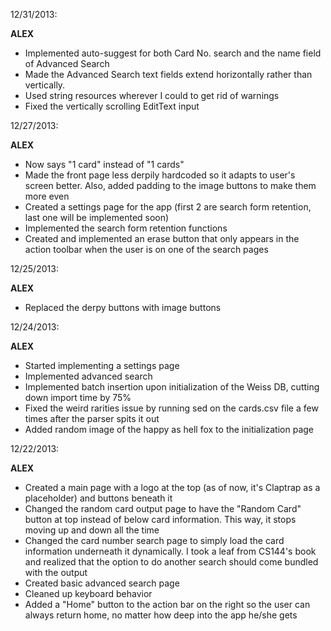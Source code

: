 12/31/2013:

<b>ALEX</b>
- Implemented auto-suggest for both Card No. search and the name field of Advanced Search
- Made the Advanced Search text fields extend horizontally rather than vertically.
- Used string resources wherever I could to get rid of warnings
- Fixed the vertically scrolling EditText input

12/27/2013:

<b>ALEX</b>
- Now says "1 card" instead of "1 cards"
- Made the front page less derpily hardcoded so it adapts to user's screen better. Also, added padding to the image buttons to make them more even
- Created a settings page for the app (first 2 are search form retention, last one will be implemented soon)
- Implemented the search form retention functions
- Created and implemented an erase button that only appears in the action toolbar when the user is on one of the search pages

12/25/2013:

<b>ALEX</b>
- Replaced the derpy buttons with image buttons

12/24/2013:

<b>ALEX</b>
- Started implementing a settings page
- Implemented advanced search
- Implemented batch insertion upon initialization of the Weiss DB, cutting down import time by 75%
- Fixed the weird rarities issue by running sed on the cards.csv file a few times after the parser spits it out
- Added random image of the happy as hell fox to the initialization page

12/22/2013:

<b>ALEX</b>
- Created a main page with a logo at the top (as of now, it's Claptrap as a placeholder) and buttons beneath it
- Changed the random card output page to have the "Random Card" button at top instead of below card information. This way, it stops moving up and down all the time
- Changed the card number search page to simply load the card information underneath it dynamically. I took a leaf from CS144's book and realized that the option to do another search should come bundled with the output
- Created basic advanced search page
- Cleaned up keyboard behavior
- Added a "Home" button to the action bar on the right so the user can always return home, no matter how deep into the app he/she gets
